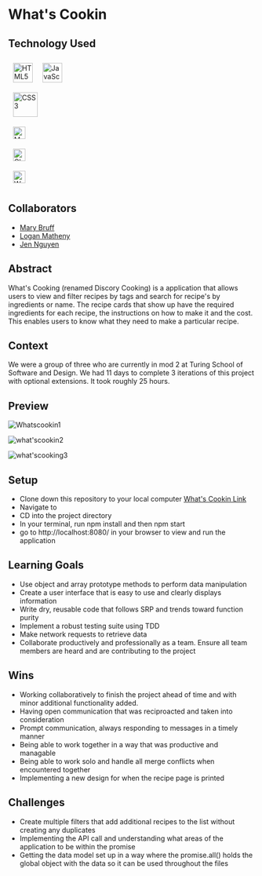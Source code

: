 # What's Cookin

## Technology Used

<a href="https://en.wikipedia.org/wiki/HTML5" target="_blank"><img style="margin: 10px" src="https://profilinator.rishav.dev/skills-assets/html5-original-wordmark.svg" alt="HTML5" height="40px" /></a><a href="https://www.javascript.com/" target="_blank"><img style="margin: 10px" src="https://profilinator.rishav.dev/skills-assets/javascript-original.svg" alt="JavaScript" height="40px" /></a>
</br>
<a href="https://www.w3schools.com/css/" target="_blank"><img style="margin: 10px" src="https://profilinator.rishav.dev/skills-assets/css3-original-wordmark.svg" alt="CSS3" height="50" /></a>  
<a href="https://mochajs.org/" target="_blank"><img style="margin: 10px" src="https://profilinator.rishav.dev/skills-assets/mocha.png" alt="Mocha" height="25" /></a>  
<a href="https://www.chaijs.com/" target="_blank"><img style="margin: 10px" src="https://profilinator.rishav.dev/skills-assets/chai.png" alt="Chai" height="25" /></a>  
<a href="https://webpack.js.org/" target="_blank"><img style="margin: 10px" src="https://profilinator.rishav.dev/skills-assets/webpack-original.svg" alt="Webpack" height="25" /></a>

## Collaborators

- [Mary Bruff](https://github.com/MaryBruff)
- [Logan Matheny](https://github.com/loganpaulmatheny)
- [Jen Nguyen](https://github.com/Jnguyen615)

## Abstract

What's Cooking (renamed Discory Cooking) is a application that allows users to view and filter recipes by tags and search for recipe's by ingredients or name. The recipe cards that show up have the required ingredients for each recipe, the instructions on how to make it and the cost. This enables users to know what they need to make a particular recipe.

## Context

We were a group of three who are currently in mod 2 at Turing School of Software and Design. We had 11 days to complete 3 iterations of this project with optional extensions. It took roughly 25 hours.

## Preview

![Whatscookin1](https://github.com/turingschool-examples/hang-in-there-boilerplate/assets/119434450/88661d25-16db-44e5-ada4-3bdab1194e39)

![what'scookin2](https://github.com/turingschool-examples/hang-in-there-boilerplate/assets/119434450/215a0c1c-1706-4df1-ab1a-aaacce2a97e6)

![what'scooking3](https://media.giphy.com/media/v1.Y2lkPTc5MGI3NjExNXlmY3Q2a2k3c2puYjVncmN5Z3Z0dTMxMXJvcm91czFmdDFzNnNwdCZlcD12MV9pbnRlcm5hbF9naWZfYnlfaWQmY3Q9Zw/Oih9bV8dnqdukMiEOG/giphy.gif)

## Setup

- Clone down this repository to your local computer [What's Cookin Link](https://github.com/Jnguyen615/whats-cookin)
- Navigate to
- CD into the project directory
- In your terminal, run npm install and then npm start
- go to http://localhost:8080/ in your browser to view and run the application

## Learning Goals

- Use object and array prototype methods to perform data manipulation
- Create a user interface that is easy to use and clearly displays information
- Write dry, reusable code that follows SRP and trends toward function purity
- Implement a robust testing suite using TDD
- Make network requests to retrieve data
- Collaborate productively and professionally as a team. Ensure all team members are heard and are contributing to the project

## Wins

- Working collaboratively to finish the project ahead of time and with minor additional functionality added.
- Having open communication that was reciproacted and taken into consideration
- Prompt communication, always responding to messages in a timely manner
- Being able to work together in a way that was productive and managable
- Being able to work solo and handle all merge conflicts when encountered together
- Implementing a new design for when the recipe page is printed

## Challenges

- Create multiple filters that add additional recipes to the list without creating any duplicates
- Implementing the API call and understanding what areas of the application to be within the promise
- Getting the data model set up in a way where the promise.all() holds the global object with the data so it can be used throughout the files
